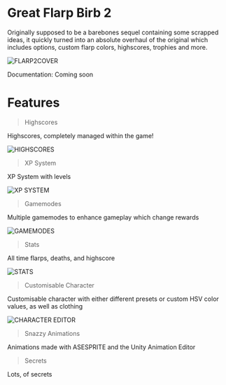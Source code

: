 # Great Flarp Birb 2
Originally supposed to be a barebones sequel containing some scrapped ideas, it quickly turned into an absolute overhaul of the original which includes options, custom flarp colors, highscores, trophies and more.

![FLARP2COVER](https://img.itch.zone/aW1nLzE3OTY5NzQyLnBuZw==/347x500/V%2B52PG.png)

Documentation:
Coming soon

# Features

> Highscores

Highscores, completely managed within the game!

![HIGHSCORES](https://cdn.discordapp.com/attachments/999980642546761798/1296515766555901952/image.png?ex=671291e6&is=67114066&hm=e0347d94a2d06ea5bd2fa229f64e63c6f68c44790478ba180e061bc416f4a526&)

> XP System

XP System with levels

![XP SYSTEM](https://cdn.discordapp.com/attachments/999980642546761798/1296516012166086666/image.png?ex=67129221&is=671140a1&hm=d4578293fd76bdbb483146aa554a29559b03d55f691f06272367485e0c35ff54&)

> Gamemodes

Multiple gamemodes to enhance gameplay which change rewards

![GAMEMODES](https://cdn.discordapp.com/attachments/999980642546761798/1296516411035881633/image.png?ex=67129280&is=67114100&hm=c2d360c74ded18ced49140467e90c3d22d68961811b97c94d262fcabdacc3cc7)

> Stats

All time flarps, deaths, and highscore

![STATS](https://cdn.discordapp.com/attachments/999980642546761798/1296516753807118418/image.png?ex=671292d2&is=67114152&hm=659035a62a32c51dc2d2c1b8e1aab328a512a5ca3d539fcffb64549826b274db&)

> Customisable Character

Customisable character with either different presets or custom HSV color values, as well as clothing

![CHARACTER EDITOR](https://cdn.discordapp.com/attachments/999980642546761798/1296517007730282568/image.png?ex=6712930e&is=6711418e&hm=40e04e8b45718f1bf710a95f4215eff9713cb66a0598731fce33e4c6dc4bff14&)

> Snazzy Animations

Animations made with ASESPRITE and the Unity Animation Editor

> Secrets

Lots, of secrets
